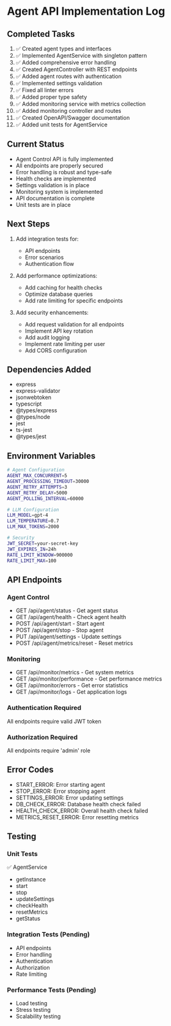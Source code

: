 # Agent API Implementation Log

## Completed Tasks
1. ✅ Created agent types and interfaces
2. ✅ Implemented AgentService with singleton pattern
3. ✅ Added comprehensive error handling
4. ✅ Created AgentController with REST endpoints
5. ✅ Added agent routes with authentication
6. ✅ Implemented settings validation
7. ✅ Fixed all linter errors
8. ✅ Added proper type safety
9. ✅ Added monitoring service with metrics collection
10. ✅ Added monitoring controller and routes
11. ✅ Created OpenAPI/Swagger documentation
12. ✅ Added unit tests for AgentService

## Current Status
- Agent Control API is fully implemented
- All endpoints are properly secured
- Error handling is robust and type-safe
- Health checks are implemented
- Settings validation is in place
- Monitoring system is implemented
- API documentation is complete
- Unit tests are in place

## Next Steps
1. Add integration tests for:
   - API endpoints
   - Error scenarios
   - Authentication flow

2. Add performance optimizations:
   - Add caching for health checks
   - Optimize database queries
   - Add rate limiting for specific endpoints

3. Add security enhancements:
   - Add request validation for all endpoints
   - Implement API key rotation
   - Add audit logging
   - Implement rate limiting per user
   - Add CORS configuration

## Dependencies Added
- express
- express-validator
- jsonwebtoken
- typescript
- @types/express
- @types/node
- jest
- ts-jest
- @types/jest

## Environment Variables
```bash
# Agent Configuration
AGENT_MAX_CONCURRENT=5
AGENT_PROCESSING_TIMEOUT=30000
AGENT_RETRY_ATTEMPTS=3
AGENT_RETRY_DELAY=5000
AGENT_POLLING_INTERVAL=60000

# LLM Configuration
LLM_MODEL=gpt-4
LLM_TEMPERATURE=0.7
LLM_MAX_TOKENS=2000

# Security
JWT_SECRET=your-secret-key
JWT_EXPIRES_IN=24h
RATE_LIMIT_WINDOW=900000
RATE_LIMIT_MAX=100
```

## API Endpoints
### Agent Control
- GET /api/agent/status - Get agent status
- GET /api/agent/health - Check agent health
- POST /api/agent/start - Start agent
- POST /api/agent/stop - Stop agent
- PUT /api/agent/settings - Update settings
- POST /api/agent/metrics/reset - Reset metrics

### Monitoring
- GET /api/monitor/metrics - Get system metrics
- GET /api/monitor/performance - Get performance metrics
- GET /api/monitor/errors - Get error statistics
- GET /api/monitor/logs - Get application logs

### Authentication Required
All endpoints require valid JWT token

### Authorization Required
All endpoints require 'admin' role

## Error Codes
- START_ERROR: Error starting agent
- STOP_ERROR: Error stopping agent
- SETTINGS_ERROR: Error updating settings
- DB_CHECK_ERROR: Database health check failed
- HEALTH_CHECK_ERROR: Overall health check failed
- METRICS_RESET_ERROR: Error resetting metrics

## Testing
### Unit Tests
✅ AgentService
- getInstance
- start
- stop
- updateSettings
- checkHealth
- resetMetrics
- getStatus

### Integration Tests (Pending)
- API endpoints
- Error handling
- Authentication
- Authorization
- Rate limiting

### Performance Tests (Pending)
- Load testing
- Stress testing
- Scalability testing 